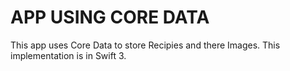 # APP USING CORE DATA
This app uses Core Data to store Recipies and there Images.
This implementation is in Swift 3.
